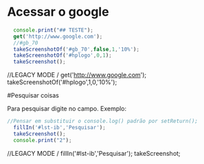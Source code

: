# Acessar o google

```javascript
  console.print("## TESTE");
  get('http://www.google.com');
  //#gb_70
  takeScreenshotOf('#gb_70',false,1,'10%');
  takeScreenshotOf('#hplogo',0,1);
  takeScreenshot();
```

//LEGACY MODE \/
<automator>
  get('http://www.google.com');
  takeScreenshotOf('#hplogo',1,0,'10%');
</automator>

#Pesquisar coisas

Para pesquisar digite no campo.
Exemplo:

```javascript  
//Pensar em substituir o console.log() padrão por setReturn();
  fillIn('#lst-ib','Pesquisar');
  takeScreenshot();
  console.print("2");

```

//LEGACY MODE \/
<automator>
  fillIn('#lst-ib','Pesquisar');
  takeScreenshot;
</automator>
